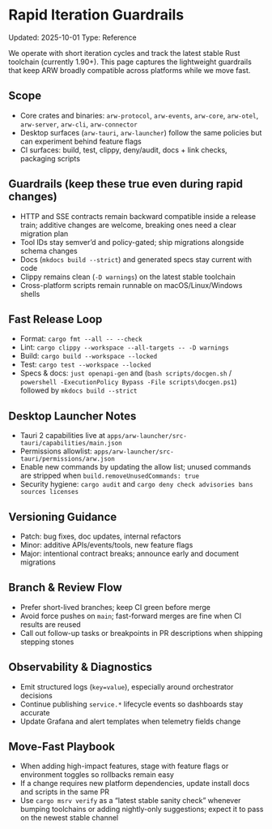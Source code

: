 # Rapid Iteration Guardrails
Updated: 2025-10-01
Type: Reference

We operate with short iteration cycles and track the latest stable Rust toolchain (currently 1.90+). This page captures the lightweight guardrails that keep ARW broadly compatible across platforms while we move fast.

## Scope
- Core crates and binaries: `arw-protocol`, `arw-events`, `arw-core`, `arw-otel`, `arw-server`, `arw-cli`, `arw-connector`
- Desktop surfaces (`arw-tauri`, `arw-launcher`) follow the same policies but can experiment behind feature flags
- CI surfaces: build, test, clippy, deny/audit, docs + link checks, packaging scripts

## Guardrails (keep these true even during rapid changes)
- HTTP and SSE contracts remain backward compatible inside a release train; additive changes are welcome, breaking ones need a clear migration plan
- Tool IDs stay semver’d and policy-gated; ship migrations alongside schema changes
- Docs (`mkdocs build --strict`) and generated specs stay current with code
- Clippy remains clean (`-D warnings`) on the latest stable toolchain
- Cross-platform scripts remain runnable on macOS/Linux/Windows shells

## Fast Release Loop
- Format: `cargo fmt --all -- --check`
- Lint: `cargo clippy --workspace --all-targets -- -D warnings`
- Build: `cargo build --workspace --locked`
- Test: `cargo test --workspace --locked`
- Specs & docs: `just openapi-gen` and (`bash scripts/docgen.sh` / `powershell -ExecutionPolicy Bypass -File scripts\docgen.ps1`) followed by `mkdocs build --strict`

## Desktop Launcher Notes
- Tauri 2 capabilities live at `apps/arw-launcher/src-tauri/capabilities/main.json`
- Permissions allowlist: `apps/arw-launcher/src-tauri/permissions/arw.json`
- Enable new commands by updating the allow list; unused commands are stripped when `build.removeUnusedCommands: true`
- Security hygiene: `cargo audit` and `cargo deny check advisories bans sources licenses`

## Versioning Guidance
- Patch: bug fixes, doc updates, internal refactors
- Minor: additive APIs/events/tools, new feature flags
- Major: intentional contract breaks; announce early and document migrations

## Branch & Review Flow
- Prefer short-lived branches; keep CI green before merge
- Avoid force pushes on `main`; fast-forward merges are fine when CI results are reused
- Call out follow-up tasks or breakpoints in PR descriptions when shipping stepping stones

## Observability & Diagnostics
- Emit structured logs (`key=value`), especially around orchestrator decisions
- Continue publishing `service.*` lifecycle events so dashboards stay accurate
- Update Grafana and alert templates when telemetry fields change

## Move-Fast Playbook
- When adding high-impact features, stage with feature flags or environment toggles so rollbacks remain easy
- If a change requires new platform dependencies, update install docs and scripts in the same PR
- Use `cargo msrv verify` as a “latest stable sanity check” whenever bumping toolchains or adding nightly-only suggestions; expect it to pass on the newest stable channel
